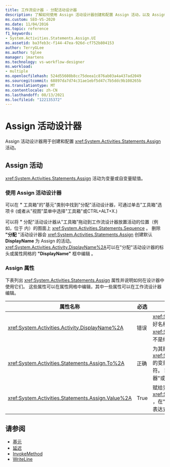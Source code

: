 ```yaml
---
title: 工作流设计器 - 分配活动设计器
description: 了解如何使用 Assign 活动设计器创建和配置 Assign 活动，以及 Assign 活动如何将值分配给变量或参数。
ms.custom: SEO-VS-2020
ms.date: 11/04/2016
ms.topic: reference
f1_keywords:
- System.Activities.Statements.Assign.UI
ms.assetid: ba3feb3c-f144-47ea-926d-cf752b804153
author: TerryGLee
ms.author: tglee
manager: jmartens
ms.technology: vs-workflow-designer
ms.workload:
- multiple
ms.openlocfilehash: 524d55608b8cc75deea1c876ab03a4a437ad2049
ms.sourcegitcommit: 68897da7d74c31ae1ebf5d47c7b5ddc9b108265b
ms.translationtype: MT
ms.contentlocale: zh-CN
ms.lasthandoff: 08/13/2021
ms.locfileid: "122135372"
---
```

# <a name="assign-activity-designer"></a>Assign 活动设计器

Assign 活动设计器用于创建和配置 <xref:System.Activities.Statements.Assign> 活动。

## <a name="the-assign-activity"></a>Assign 活动

<xref:System.Activities.Statements.Assign> 活动为变量或自变量赋值。

### <a name="using-the-assign-activity-designer"></a>使用 Assign 活动设计器

可以在 **"** 工具箱"的"基元"类别中找到"分配"活动设计器，可通过单击"工具箱"选项卡 (或者从"视图"菜单中选择"工具箱"或CTRL+ALT+X.) 

可以将 **"** 分配"活动设计器从"工具箱"拖动到工作流设计器放置活动的位置（例如，位于 内）的图面上 <xref:System.Activities.Statements.Sequence> 。 删除 **"分配** "活动设计器会 <xref:System.Activities.Statements.Assign> 创建默认 **DisplayName** 为 Assign 的活动。 <xref:System.Activities.Activity.DisplayName%2A>可以在"分配"活动设计器的标头或属性网格的 **"DisplayName"** 框中编辑 。

### <a name="the-assign-properties"></a>Assign 属性

下表列出 <xref:System.Activities.Statements.Assign> 属性并说明如何在设计器中使用它们。 这些属性可以在属性网格中编辑，其中一些属性可以在工作流设计器编辑。

|属性名称|必选|使用情况|
|-|--------------|-|
|<xref:System.Activities.Activity.DisplayName%2A>|错误|<xref:System.Activities.Statements.Assign> 活动的友好名称。 默认值为 Assign。 虽然 <xref:System.Activities.Activity.DisplayName%2A> 值不是绝对必需的，但最好使用该属性值。|
|<xref:System.Activities.Statements.Assign.To%2A>|正确|为其赋 <xref:System.Activities.Statements.Assign.Value%2A> 的变量或自变量。 该值必须是有效的Visual Basic标识符。 若要设置 属性，请Visual Basic"分配活动设计器"或属性网格中的"To"框中键入一个表达式。 |
|<xref:System.Activities.Statements.Assign.Value%2A>|True|赋给变量的值。 若要设置 <xref:System.Activities.Statements.Assign.Value%2A> ，在"分配Visual Basic或属性网格的"值"框中键入一个表达式。|

## <a name="see-also"></a>请参阅

- [基元](../workflow-designer/primitives-activity-designers.md)
- [延迟](../workflow-designer/delay-activity-designer.md)
- [InvokeMethod](../workflow-designer/invokemethod-activity-designer.md)
- [WriteLine](../workflow-designer/writeline-activity-designer.md)